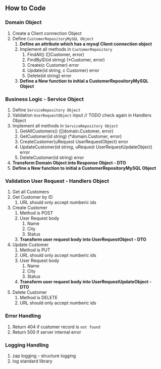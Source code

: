 ## How to Code

### Domain Object

1. Create a Client connection Object
2. Define `CustomerRepositoryMySQL Object`
   1. **Define an attribute which has a mysql Client connection object**
   2. Implement all methods in `CustomerRepository`
      1. FindAll() ([]Customer, error)
      2. FindByID(id string) (*Customer, error)
      3. Create(c Customer) error
      4. Update(id string, c Customer) error
      5. Delete(id string) error
   3. **Define a New function to initial a CustomerRepositoryMySQL Object**

### Business Logic - Service Object

1. Define `ServiceRepository Object`
2. Validation `UserRequestObject` input // TODO check again in Handlers Object
3. Implement all methods in `ServiceRepository Object`
   1. GetAllCustomers() ([]domain.Customer, error)
   2. GetCustomer(id string) (*domain.Customer, error)
   3. CreateCustomer(uRequest UserRequestObject) error
   4. UpdateCustomer(id string, uRequest UserRequestUpdateObject) error
   5. DeleteCustomer(id string) error
4. **Transform Domain Object into Response Object - DTO**
5. **Define a New function to initial a CustomerRepositoryMySQL Object**

### Validation User Request - Handlers Object

1. Get all Customers
2. Get Customer by ID
   1. URL should only accept numberic ids
3. Create Customer
   1. Method is POST
   2. User Request body
      1. Name
      2. City
      3. Status
   3. **Transform user request body into UserRequestObject - DTO**
4. Update Customer
   1. Method is PUT
   2. URL should only accept numberic ids
   3. User Request body
      1. Name
      2. City
      3. Status
   4. **Transform user request body into UserRequestUpdateObject - DTO**
5. Delete Customer
   1. Method is DELETE
   2. URL should only accept numberic ids

### Error Handling

1. Return 404 if customer record is `not found`
2. Return 500 if server internal error

### Logging Handling

1. zap logging - structure logging
2. log standard library